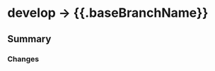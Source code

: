 # develop -> {{.baseBranchName}}

## Summary

### Changes
<!-- List out the changes -->

<!-- - tls-111(fix): Fixed xyz -->
